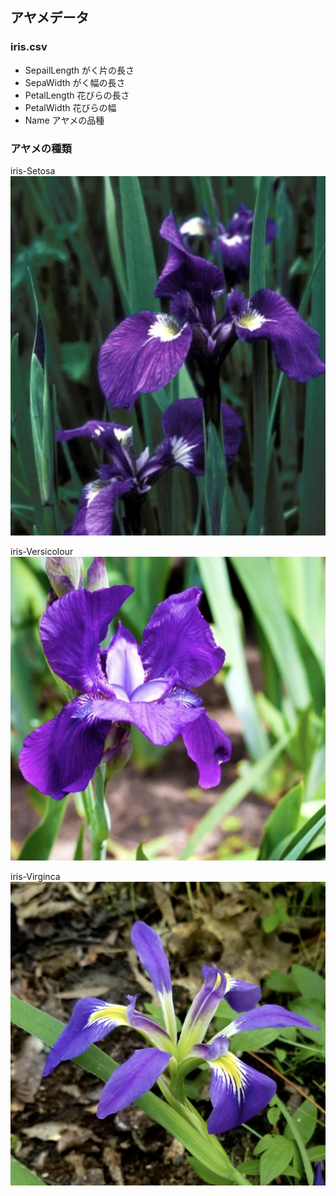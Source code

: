 ## アヤメデータ

### iris.csv
- SepailLength  がく片の長さ
- SepaWidth  がく幅の長さ
- PetalLength 花びらの長さ
- PetalWidth 花びらの幅
- Name アヤメの品種


### アヤメの種類
iris-Setosa
![main](iris/img/iris-Setosa.png)

iris-Versicolour
![main-2](iris/img/iris-Versicolour.png)

iris-Virginca
![main-3](iris/img/iris-Virginca.png)